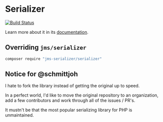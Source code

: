 # Serializer
[![Build Status](https://travis-ci.org/jms-serializer/serializer.svg?branch=master)](https://travis-ci.org/jms-serializer/serializer)

Learn more about it in its [documentation](http://jmsyst.com/libs/serializer).

## Overriding `jms/serializer`
```bash
composer require "jms-serializer/serializer"
```

## Notice for @schmittjoh
I hate to fork the library instead of getting the original up to speed.

In a perfect world, I'd like to move the original repository to an organization, add a few contributors and work through all of the issues / PR's.

It mustn't be that the most popular serializing library for PHP is unmaintained.

